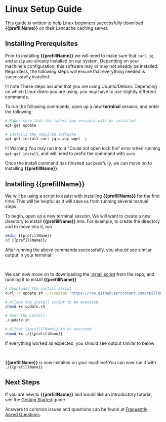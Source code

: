 # Linux Setup Guide

This guide is written to help Linux beginners successfully download **{{prefillName}}** on their Lancache caching server. 

## Installing Prerequisites

Prior to installing **{{prefillName}}** we will need to make sure that `curl`, `jq`, and `unzip` are already installed on our system.  Depending on your machine's configuration, this software may or may not already be installed.  Regardless, the following steps will ensure that everything needed is successfully installed.  

!!! note
    These steps assume that you are using Ubuntu/Debian.  Depending on which Linux distro you are using, you may have to use slightly different commands.

To run the following commands, open up a new **terminal** session, and enter the following:

```bash
# Makes sure that the latest app versions will be installed
apt-get update

# Installs the required software
apt-get install curl jq unzip wget -y
```

!!! Warning
    You may run into a "Could not open lock file" error when running `apt-get install`, and will need to prefix the command with `sudo`

Once the install command has finished successfully, we can move on to installing **{{prefillName}}**.

## Installing {{prefillName}}

We will be using a script to assist with installing **{{prefillName}}** for the first time.  This will be helpful as it will save us from running several manual steps.

To begin, open up a new terminal session.  We will want to create a new directory to install **{{prefillName}}** into.  For example, to create the directory and to move into it, run

``` bash
mkdir {{prefillName}}
cd {{prefillName}}/
```

After running the above commands successfully, you should see similar output in your terminal :

<div data-cli-player="../casts/make-new-directory.cast" data-rows=4></div>
<br>

We can now move on to downloading the [install script](https://github.com/tpill90/battlenet-lancache-prefill/blob/master/scripts/update.sh) from the repo, and running it to install **{{prefillName}}** 

```bash
# Downloads the install script
curl -o update.sh --location "https://raw.githubusercontent.com/tpill90/battlenet-lancache-prefill/master/scripts/update.sh"

# Allows the install script to be executed
chmod +x update.sh

# Does the install!
./update.sh

# Allows {{prefillName}} to be executed
chmod +x ./{{prefillName}}
```

If everything worked as expected, you should see output similar to below

<div data-cli-player="../casts/successful-linux-install.cast" data-rows=7></div>
<br>


**{{prefillName}}** is now installed on your machine!  You can now run it with `./{{prefillName}}`

## Next Steps

If you are new to **{{prefillName}}** and would like an introductory tutorial, see the [Getting Started](https://github.com/tpill90/battlenet-lancache-prefill#getting-started) guide. 

Answers to common issues and questions can be found at [Frequently Asked Questions](https://github.com/tpill90/battlenet-lancache-prefill#frequently-asked-questions).  
